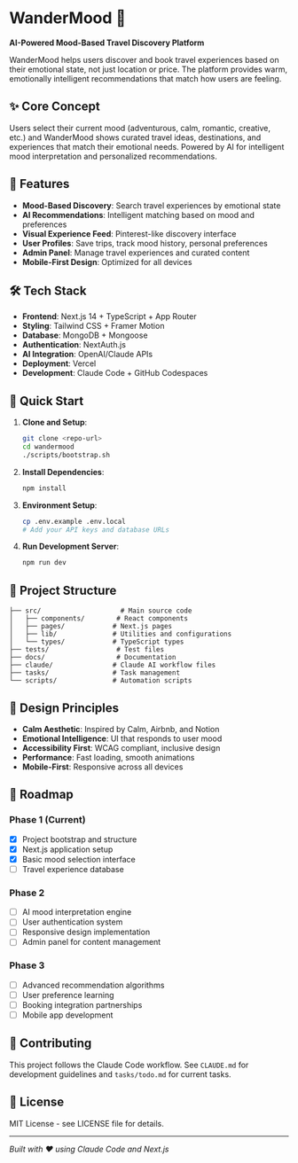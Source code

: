 # WanderMood 🌟

**AI-Powered Mood-Based Travel Discovery Platform**

WanderMood helps users discover and book travel experiences based on their emotional state, not just location or price. The platform provides warm, emotionally intelligent recommendations that match how users are feeling.

## ✨ Core Concept

Users select their current mood (adventurous, calm, romantic, creative, etc.) and WanderMood shows curated travel ideas, destinations, and experiences that match their emotional needs. Powered by AI for intelligent mood interpretation and personalized recommendations.

## 🎯 Features

- **Mood-Based Discovery**: Search travel experiences by emotional state
- **AI Recommendations**: Intelligent matching based on mood and preferences  
- **Visual Experience Feed**: Pinterest-like discovery interface
- **User Profiles**: Save trips, track mood history, personal preferences
- **Admin Panel**: Manage travel experiences and curated content
- **Mobile-First Design**: Optimized for all devices

## 🛠️ Tech Stack

- **Frontend**: Next.js 14 + TypeScript + App Router
- **Styling**: Tailwind CSS + Framer Motion
- **Database**: MongoDB + Mongoose
- **Authentication**: NextAuth.js
- **AI Integration**: OpenAI/Claude APIs
- **Deployment**: Vercel
- **Development**: Claude Code + GitHub Codespaces

## 🚀 Quick Start

1. **Clone and Setup**:
   ```bash
   git clone <repo-url>
   cd wandermood
   ./scripts/bootstrap.sh
   ```

2. **Install Dependencies**:
   ```bash
   npm install
   ```

3. **Environment Setup**:
   ```bash
   cp .env.example .env.local
   # Add your API keys and database URLs
   ```

4. **Run Development Server**:
   ```bash
   npm run dev
   ```

## 📁 Project Structure

```
├── src/                    # Main source code
│   ├── components/        # React components
│   ├── pages/            # Next.js pages
│   ├── lib/              # Utilities and configurations
│   └── types/            # TypeScript types
├── tests/                 # Test files
├── docs/                  # Documentation
├── claude/               # Claude AI workflow files
├── tasks/                # Task management
└── scripts/              # Automation scripts
```

## 🎨 Design Principles

- **Calm Aesthetic**: Inspired by Calm, Airbnb, and Notion
- **Emotional Intelligence**: UI that responds to user mood
- **Accessibility First**: WCAG compliant, inclusive design
- **Performance**: Fast loading, smooth animations
- **Mobile-First**: Responsive across all devices

## 🔮 Roadmap

### Phase 1 (Current)
- [x] Project bootstrap and structure
- [x] Next.js application setup
- [x] Basic mood selection interface
- [ ] Travel experience database

### Phase 2
- [ ] AI mood interpretation engine
- [ ] User authentication system
- [ ] Responsive design implementation
- [ ] Admin panel for content management

### Phase 3
- [ ] Advanced recommendation algorithms
- [ ] User preference learning
- [ ] Booking integration partnerships
- [ ] Mobile app development

## 🤝 Contributing

This project follows the Claude Code workflow. See `CLAUDE.md` for development guidelines and `tasks/todo.md` for current tasks.

## 📄 License

MIT License - see LICENSE file for details.

---

*Built with ❤️ using Claude Code and Next.js*
